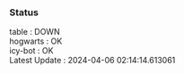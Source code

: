 ### Status


table : DOWN  
hogwarts : OK  
icy-bot : OK  
Latest Update : 2024-04-06 02:14:14.613061
